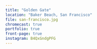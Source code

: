 ```yaml
---
title: "Golden Gate"
location: "Baker Beach, San Francisco"
file: san-francisco.jpg
chromecast: true
portfolio: true
front-page: true
instagram: B4QxGndgPFG
---
```

